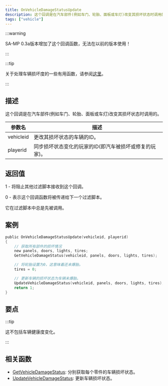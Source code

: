 ```yaml
---
title: OnVehicleDamageStatusUpdate
description: 这个回调是在汽车部件(例如车门、轮胎、面板或车灯)改变其损坏状态时调用的。
tags: ["vehicle"]
---
```


:::warning

SA-MP 0.3a版本增加了这个回调函数，无法在以前的版本使用！

:::

:::tip

关于处理车辆损坏度的一些有用函数，请参阅[这里](../resources/damagestatus)。

:::

## 描述

这个回调是在汽车部件(例如车门、轮胎、面板或车灯)改变其损坏状态时调用的。

| 参数名    | 描述                                                   |
| --------- | ------------------------------------------------------ |
| vehicleid | 更改其损坏状态的车辆的ID。                             |
| playerid  | 同步损坏状态变化的玩家的ID(即汽车被损坏或修复的玩家)。 |

## 返回值

1 - 将阻止其他过滤脚本接收到这个回调。

0 - 表示这个回调函数将被传递给下一个过滤脚本。

它在过滤脚本中总是先被调用。

## 案例

```c
public OnVehicleDamageStatusUpdate(vehicleid, playerid)
{
    // 获取所有部件的损坏情况
    new panels, doors, lights, tires;
    GetVehicleDamageStatus(vehicleid, panels, doors, lights, tires);

    // 将轮胎设置为0，这意味着还未爆胎。
    tires = 0;

    // 更新车辆的损坏状态为车辆未爆胎。
    UpdateVehicleDamageStatus(vehicleid, panels, doors, lights, tires);
    return 1;
}
```

## 要点

:::tip

这不包括车辆健康度变化。

:::

## 相关函数

- [GetVehicleDamageStatus](../functions/GetVehicleDamageStatus): 分别获取每个零件的车辆损坏状态。
- [UpdateVehicleDamageStatus](../functions/UpdateVehicleDamageStatus): 更新车辆损坏状态。
